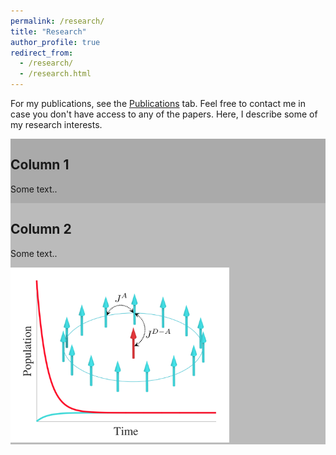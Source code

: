 ```yaml
---
permalink: /research/
title: "Research"
author_profile: true
redirect_from: 
  - /research/
  - /research.html
---
```


For my publications, see the [Publications](https://as-bondarenko.github.io/publications/) tab. Feel free to contact me in case you don't have access to any of the papers. Here, I describe some of my research interests.

<div class="row">
  <div class="column"></div>
  <div class="column"></div>
</div>

<div class="row">
  <div class="column" style="background-color:#aaa;">
    <h2>Column 1</h2>
    <p>Some text..</p>
  </div>
  <div class="column" style="background-color:#bbb;">
    <h2>Column 2</h2>
    <p>Some text..</p>
    <img src="../images/research_exciton_dynamics.png" width="350" />
  </div>
</div>


